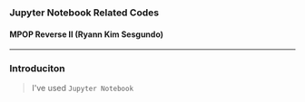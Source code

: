 ### Jupyter Notebook Related Codes
#### MPOP Reverse II (Ryann Kim Sesgundo)

---
### Introduciton
> I've used `Jupyter Notebook`